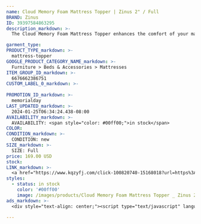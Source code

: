 ```yaml
---
name: Cloud Memory Foam Mattress Topper | Zinus 2" / Full
BRAND: Zinus
ID: 39397584863295
description_markdown: >-
  The Cloud Memory Foam Mattress Topper enhances the comfort of your mattress with layers of super soft, supportive foam. Zinus Base Foam provides head-to-toe relief, while green tea memory foam adds a fresh feeling and cradling support. All this softness is wrapped in a quilted fiber cover with a fitted skirt for ultimate comfort and convenience.

garment_type:
PRODUCT_TYPE_markdown: >-
  mattress-topper
GOOGLE_PRODUCT_CATEGORY_NAME_markdown: >-
  Furniture > Beds & Accessories > Mattresses
ITEM_GROUP_ID_markdown: >-
  6676662386751
CUSTOM_LABEL_0_markdown: >-
  
PROMOTION_ID_markdown: >-
  memorialday
LAST_UPDATED_markdown: >-
  2024-01-25T06:34:24.438-08:00
AVAILABILITY_markdown: >-
  AVAILABILITY: <span style="color: #00ff00;">in stock</span>
COLOR:
CONDITION_markdown: >-
  CONDITION: new
SIZE_markdown: >-
  SIZE: Full
price: 169.00 USD
stock: 
LINK_markdown: >-
  <a href="https://www.kqzyfj.com/click-100820740-15168018?url=https%3A%2F%2Fwww.zinus.com%2Fproducts%2Fcloud-memory-foam-mattress-topper%3Fvariant%3D39397584863295" target="_blank" style="display: inline-block; padding: 10px 20px; font-size: 16px; text-align: center; text-decoration: none; cursor: pointer; border: 1px solid #3498db; color: #3498db; background-color: #fff; border-radius: 5px; transition: background-color 0.3s;">Go to Product</a>
styles:
  - status: in stock
    color: '#00ff00'
    image: /images/products/Cloud Memory Foam Mattress Topper _ Zinus 2_ _ Full/4inQuiltedPlushTopperwithElasticSkirt_Greentea_-2.jpg
ads_markdown: >-
  <div style="text-align: center;"><script type="text/javascript" language="javascript" src="https://www.kqzyfj.com/placeholder-53972243?target=_top&mouseover=N"></script></div>

---
```

